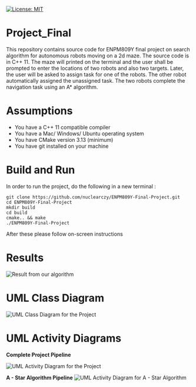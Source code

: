 [![License: MIT](https://img.shields.io/badge/License-MIT-yellow.svg)](https://opensource.org/licenses/MIT)
# Project_Final

This repository contains source code for ENPM809Y final project on search algorithm for autonomous robots moving on a 2d maze. The source code is in C++ 11. The maze will printed on the terminal and the user shall be prompted to enter the locations of two robots and also two targets. Later, the user will be asked to assign task for one of the robots. The other robot automatically assigned the unassigned task. The two robots complete the navigation task using an A* algorithm.

# Assumptions

 - You have a C++ 11 compatible compiler
 - You have a Mac/ Windows/ Ubuntu operating system
 - You have CMake version 3.13 (minimum)
 - You have git installed on your machine

# Build and Run

In order to run the project, do the following in a new terminal :

```
git clone https://github.com/nuclearczy/ENPM809Y-Final-Project.git
cd ENPM809Y-Final-Project
mkdir build
cd build
cmake.. && make
./ENPM809Y-Final-Project
```

After these please follow on-screen instructions

# Results

![Result from our algorithm](https://github.com/nuclearczy/ENPM809Y-Final-Project/blob/master/results/output.png)

# UML Class Diagram

![UML Class Diagram for the Project](https://github.com/nuclearczy/ENPM809Y-Final-Project/blob/master/UML%20Diagrams/Revised%20UML%20Diagrams/UML%20Class%20Diagrams/UML_Class_Overall_Project.jpg)

# UML Activity Diagrams

**Complete Project Pipeline**

![UML Activity Diagram for the Project](https://github.com/nuclearczy/ENPM809Y-Final-Project/blob/master/UML%20Diagrams/Revised%20UML%20Diagrams/UML%20Activity%20Diagram/UML_Activity_Diagram_Overall_Project.jpg)

**A - Star Algorithm Pipeline**
![UML Activity Diagram for A - Star Algorithm](https://github.com/nuclearczy/ENPM809Y-Final-Project/blob/master/UML%20Diagrams/Revised%20UML%20Diagrams/UML%20Activity%20Diagram/UML_Activity_Diagram_A_Star_Algorithm.jpg)
